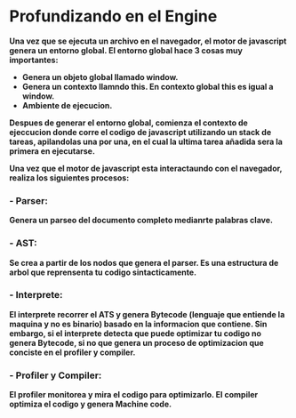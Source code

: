 # Profundizando en el Engine

**Una vez que se ejecuta un archivo en el navegador, el motor de javascript genera un entorno global. El entorno global hace 3 cosas muy importantes:**

- **Genera un objeto global llamado window.**
- **Genera un contexto llamndo this. En contexto global this es igual a window.**
- **Ambiente de ejecucion.**

**Despues de generar el entorno global, comienza el contexto de ejeccucion donde corre el codigo de javascript utilizando un stack de tareas, apilandolas una por una, en el cual la ultima tarea añadida sera la primera en ejecutarse.**

**Una vez que el motor de javascript esta interactaundo con el navegador, realiza los siguientes procesos:**

### - Parser:
**Genera un parseo del documento completo medianrte palabras clave.**

### - AST:
**Se crea a partir de los nodos que genera el parser. Es una estructura de arbol que reprensenta tu codigo sintacticamente.**

### - Interprete:
**El interprete recorrer el ATS y genera Bytecode (lenguaje que entiende la maquina y no es binario) basado en la informacion que contiene. Sin embargo, si el interprete detecta que puede optimizar tu codigo no genera Bytecode, si no que genera un proceso de optimizacion que conciste en el profiler y compiler.**

### - Profiler y Compiler:
**El profiler monitorea y mira el codigo para optimizarlo. El compiler optimiza el codigo y genera Machine code.**

[](./images/Engine.jpg)